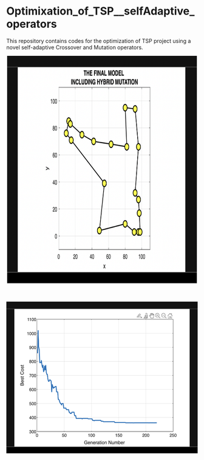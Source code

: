 # Optimixation_of_TSP__selfAdaptive_operators

This repository contains codes for the optimization of TSP project using a novel self-adaptive Crossover and Mutation operators.

<p align="center"><img src="images/final.png" width="500" height="600"/></p>
</br>

<p align="center"><img src="images/pic2.png" width="600" height="400"/></p>
</br>


